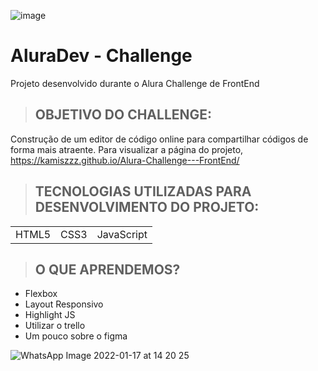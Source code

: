 ![image](https://user-images.githubusercontent.com/93733085/149209718-2f8d6809-4ead-465a-b25b-8597c413d793.png)
# AluraDev - Challenge
Projeto desenvolvido durante o Alura Challenge de FrontEnd 
>## OBJETIVO DO CHALLENGE:
Construção de um editor de código online para compartilhar códigos de forma mais atraente.
Para visualizar a página do projeto, https://kamiszzz.github.io/Alura-Challenge---FrontEnd/
>## TECNOLOGIAS UTILIZADAS PARA DESENVOLVIMENTO DO PROJETO:
<table>
 <tr>
  <td>HTML5</td>
  <td>CSS3</td>
  <td>JavaScript</td>
  </tr> 
</table>

>## O QUE APRENDEMOS?
+ Flexbox 
+ Layout Responsivo 
+ Highlight JS  
+ Utilizar o trello 
+ Um pouco sobre o figma




![WhatsApp Image 2022-01-17 at 14 20 25](https://user-images.githubusercontent.com/93733085/149814024-229fe2f5-b408-435a-95f6-e1e784db81dd.jpeg)

